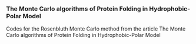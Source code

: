 ### The Monte Carlo algorithms of Protein Folding in Hydrophobic-Polar Model

Codes for the Rosenbluth Monte Carlo method from the article The Monte Carlo algorithms of Protein Folding in Hydrophobic-Polar Model
